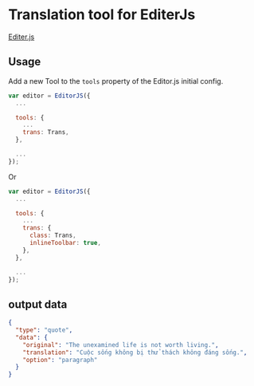 # Translation tool for EditerJs

[Editer.js](https://editorjs.io/)

## Usage

Add a new Tool to the `tools` property of the Editor.js initial config.

```javascript
var editor = EditorJS({
  ...

  tools: {
    ...
    trans: Trans,
  },

  ...
});
```

Or

```javascript
var editor = EditorJS({
  ...

  tools: {
    ...
    trans: {
      class: Trans,
      inlineToolbar: true,
    },
  },

  ...
});
```

## output data

```json
{
  "type": "quote",
  "data": {
    "original": "The unexamined life is not worth living.",
    "translation": "Cuộc sống không bị thử thách không đáng sống.",
    "option": "paragraph"
  }
}
```
